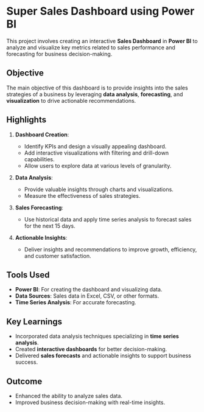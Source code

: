 # Super Sales Dashboard using Power BI  

This project involves creating an interactive **Sales Dashboard** in **Power BI** to analyze and visualize key metrics related to sales performance and forecasting for business decision-making.  

## Objective  

The main objective of this dashboard is to provide insights into the sales strategies of a business by leveraging **data analysis**, **forecasting**, and **visualization** to drive actionable recommendations.  

## Highlights  

1. **Dashboard Creation**:  
   - Identify KPIs and design a visually appealing dashboard.  
   - Add interactive visualizations with filtering and drill-down capabilities.  
   - Allow users to explore data at various levels of granularity.  

2. **Data Analysis**:  
   - Provide valuable insights through charts and visualizations.  
   - Measure the effectiveness of sales strategies.  

3. **Sales Forecasting**:  
   - Use historical data and apply time series analysis to forecast sales for the next 15 days.  

4. **Actionable Insights**:  
   - Deliver insights and recommendations to improve growth, efficiency, and customer satisfaction.  

## Tools Used  

- **Power BI**: For creating the dashboard and visualizing data.  
- **Data Sources**: Sales data in Excel, CSV, or other formats.  
- **Time Series Analysis**: For accurate forecasting.  

## Key Learnings  

- Incorporated data analysis techniques specializing in **time series analysis**.  
- Created **interactive dashboards** for better decision-making.  
- Delivered **sales forecasts** and actionable insights to support business success.
  
## Outcome  

- Enhanced the ability to analyze sales data.  
- Improved business decision-making with real-time insights.  
